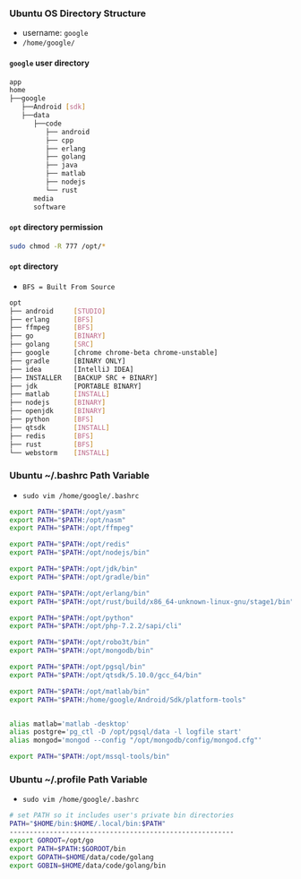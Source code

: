 ### Ubuntu OS Directory Structure
* username: ``` google ```
* ``` /home/google/ ```
#### ``` google ``` user directory
```sh
app
home
├──google
   ├──Android [sdk]
   ├──data
      ├──code
         ├── android
         ├── cpp
         ├── erlang
         ├── golang
         ├── java
         ├── matlab
         ├── nodejs
         └── rust  
      media
      software
```

#### ``` opt ``` directory permission
```sh
sudo chmod -R 777 /opt/*
```

#### ``` opt ``` directory
* ``` BFS = Built From Source ```
```sh
opt
├── android     [STUDIO]
├── erlang      [BFS]
├── ffmpeg      [BFS]
├── go          [BINARY]
├── golang      [SRC]
├── google      [chrome chrome-beta chrome-unstable]
├── gradle      [BINARY ONLY]
├── idea        [IntelliJ IDEA]
├── INSTALLER   [BACKUP SRC + BINARY]
├── jdk         [PORTABLE BINARY]
├── matlab      [INSTALL]
├── nodejs      [BINARY]
├── openjdk     [BINARY]
├── python      [BFS]
├── qtsdk       [INSTALL]
├── redis       [BFS]
├── rust        [BFS]
└── webstorm    [INSTALL]
```

### Ubuntu ~/.bashrc Path Variable
* ``` sudo vim /home/google/.bashrc ```
```sh
export PATH="$PATH:/opt/yasm"
export PATH="$PATH:/opt/nasm"
export PATH="$PATH:/opt/ffmpeg"

export PATH="$PATH:/opt/redis"
export PATH="$PATH:/opt/nodejs/bin"

export PATH="$PATH:/opt/jdk/bin"
export PATH="$PATH:/opt/gradle/bin"

export PATH="$PATH:/opt/erlang/bin"
export PATH="$PATH:/opt/rust/build/x86_64-unknown-linux-gnu/stage1/bin"

export PATH="$PATH:/opt/python"
export PATH="$PATH:/opt/php-7.2.2/sapi/cli"

export PATH="$PATH:/opt/robo3t/bin"
export PATH="$PATH:/opt/mongodb/bin"

export PATH="$PATH:/opt/pgsql/bin"
export PATH="$PATH:/opt/qtsdk/5.10.0/gcc_64/bin"

export PATH="$PATH:/opt/matlab/bin"
export PATH="$PATH:/home/google/Android/Sdk/platform-tools"


alias matlab='matlab -desktop'
alias postgre='pg_ctl -D /opt/pgsql/data -l logfile start'
alias mongod='mongod --config "/opt/mongodb/config/mongod.cfg"'

export PATH="$PATH:/opt/mssql-tools/bin"
```

### Ubuntu ~/.profile Path Variable
* ``` sudo vim /home/google/.bashrc ```
```sh
# set PATH so it includes user's private bin directories
PATH="$HOME/bin:$HOME/.local/bin:$PATH"
--------------------------------------------------------
export GOROOT=/opt/go
export PATH=$PATH:$GOROOT/bin
export GOPATH=$HOME/data/code/golang
export GOBIN=$HOME/data/code/golang/bin
```

